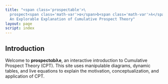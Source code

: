 ```yaml
---
title: "<span class='prospectable'>\
  prospect<span class='math-var'>α</span>b<span class='math-var'>λ</span>e</span>: \
  An Explorable Explanation of Cumulative Prospect Theory"
layout: page
script: index
---
```


## Introduction

Welcome to **prospect<span class='math-var'>α</span>b<span class='math-var'>λ</span>e**, an
interactive introduction to Cumulative Prospect Theory (CPT). This site uses manipulable diagrams,
dynamic tables, and live equations to explain the motivation, conceptualization, and application of
CPT.

<cpt-example-interactive>
  <decision-choice interactive probability="0.6666" win="20" loss="0" sure="10" alpha="0.9" lambda="2" gamma="0.75"></decision-choice>
  <cpt-probability interactive line="first" point="first" probability="0.75" gamma="0.75"></cpt-probability>
  <cpt-value interactive line="first" point="all" value="5" alpha="0.9" lambda="2"></cpt-value>
  <cpt-space></cpt-space>
  <decision-space></decision-space>
</cpt-example-interactive>

<cpt-equation-xal2v></cpt-equation-xal2v>

<cpt-equation-xal2v numeric interactive value="5" alpha="0.9" lambda="2"></cpt-equation-xal2v>

<cpt-equation-pg2w></cpt-equation-pg2w>

<cpt-equation-pg2w numeric interactive probability="0.75" gamma="0.75"></cpt-equation-pg2w>
